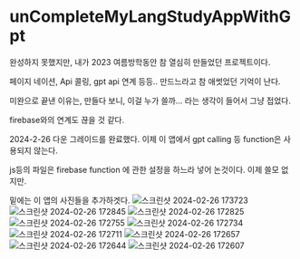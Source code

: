 # unCompleteMyLangStudyAppWithGpt
완성하지 못했지만, 내가 2023 여름방학동안 참 열심히 만들었던 프로젝트이다.

페이지 네이션, Api 콜링, gpt api 연계 등등.. 만드느라고 참 애썻었던 기억이 난다.

미완으로 끝낸 이유는, 만들다 보니, 이걸 누가 쓸까... 라는 생각이 들어서 그냥 접었다.

firebase와의 연계도 끊을 것 같다.

2024-2-26 다운 그레이드를 완료했다. 이제 이 앱에서 gpt calling 등 function은 사용되지 않는다.

js등의 파일은 firebase function 에 관한 설정을 하느라 넣어 논것이다. 이제 쓸모 없지만.

밑에는 이 앱의 사진들을 추가하겟다.
![스크린샷 2024-02-26 173723](https://github.com/imabigger/unCompleteMyLangStudyAppWithGpt/assets/122725714/709552c8-4813-418c-8ee4-e4a69975aea7)
![스크린샷 2024-02-26 172845](https://github.com/imabigger/unCompleteMyLangStudyAppWithGpt/assets/122725714/429adb39-22bd-473a-8716-dbd9749c3f12)
![스크린샷 2024-02-26 172825](https://github.com/imabigger/unCompleteMyLangStudyAppWithGpt/assets/122725714/5c607172-27f3-4a84-95b0-b7c8419efc1d)
![스크린샷 2024-02-26 172755](https://github.com/imabigger/unCompleteMyLangStudyAppWithGpt/assets/122725714/9c02f4ef-17dc-422e-9c0a-7905cb65ea73)
![스크린샷 2024-02-26 172734](https://github.com/imabigger/unCompleteMyLangStudyAppWithGpt/assets/122725714/a8f72145-8d1f-4738-9fb2-3a1ee1a1b2a5)
![스크린샷 2024-02-26 172711](https://github.com/imabigger/unCompleteMyLangStudyAppWithGpt/assets/122725714/ec01b36f-eefc-4480-9d4b-d8a02c16043e)
![스크린샷 2024-02-26 172657](https://github.com/imabigger/unCompleteMyLangStudyAppWithGpt/assets/122725714/cde2ae33-6b09-4397-a819-b3893aa794e7)
![스크린샷 2024-02-26 172644](https://github.com/imabigger/unCompleteMyLangStudyAppWithGpt/assets/122725714/580a00fe-3643-4021-9d37-21c6eb69a019)
![스크린샷 2024-02-26 172607](https://github.com/imabigger/unCompleteMyLangStudyAppWithGpt/assets/122725714/28781aae-38d8-4599-8a40-c3acf3c82440)

